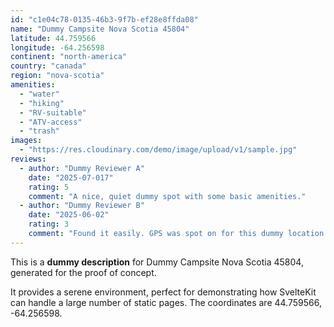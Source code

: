 ```yaml
---
id: "c1e04c78-0135-46b3-9f7b-ef28e8ffda08"
name: "Dummy Campsite Nova Scotia 45804"
latitude: 44.759566
longitude: -64.256598
continent: "north-america"
country: "canada"
region: "nova-scotia"
amenities:
  - "water"
  - "hiking"
  - "RV-suitable"
  - "ATV-access"
  - "trash"
images:
  - "https://res.cloudinary.com/demo/image/upload/v1/sample.jpg"
reviews:
  - author: "Dummy Reviewer A"
    date: "2025-07-017"
    rating: 5
    comment: "A nice, quiet dummy spot with some basic amenities."
  - author: "Dummy Reviewer B"
    date: "2025-06-02"
    rating: 3
    comment: "Found it easily. GPS was spot on for this dummy location."
---
```


This is a **dummy description** for Dummy Campsite Nova Scotia 45804, generated for the proof of concept.

It provides a serene environment, perfect for demonstrating how SvelteKit can handle a large number of static pages. The coordinates are 44.759566, -64.256598.
